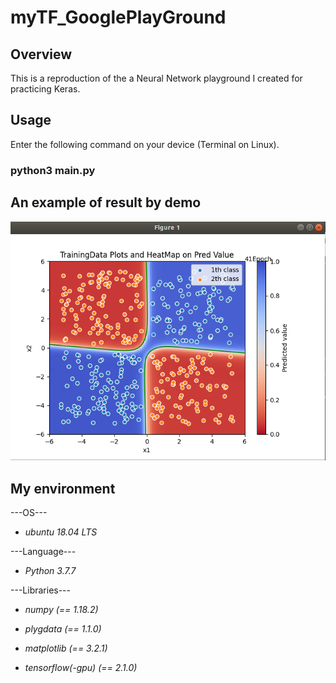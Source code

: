 # myTF_GooglePlayGround

## Overview
This is a reproduction of the a Neural Network playground I created for practicing Keras.

## Usage
Enter the following command on your device (Terminal on Linux).
### python3 main.py

## An example of result by demo
![Result example](result_example.png)

## My environment
---OS---  
 * *ubuntu 18.04 LTS*

---Language---  
 * *Python 3.7.7*  
 
---Libraries---  
 * *numpy (== 1.18.2)*  

 * *plygdata (== 1.1.0)*  

 * *matplotlib (== 3.2.1)* 
 
  * *tensorflow(-gpu) (== 2.1.0)*
  
